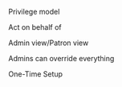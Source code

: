 Privilege model

Act on behalf of

Admin view/Patron view

Admins can override everything

One-Time Setup
